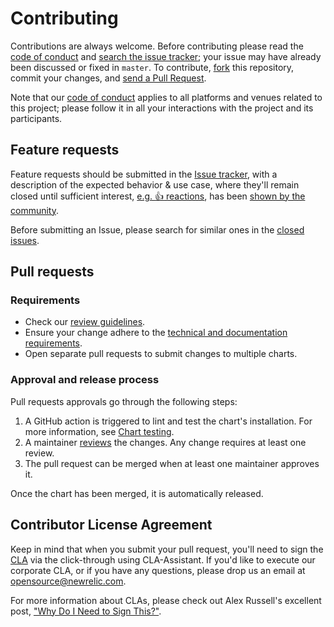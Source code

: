 # Contributing

Contributions are always welcome. Before contributing please read the
[code of conduct](https://opensource.newrelic.com/code-of-conduct/) and [search the issue tracker](https://github.com/newrelic/helm-charts/issues); your issue may have already been discussed or fixed in `master`. To contribute, [fork](https://help.github.com/articles/fork-a-repo/) this repository, commit your changes, and [send a Pull Request](https://help.github.com/articles/using-pull-requests/).

Note that our [code of conduct](./CODE_OF_CONDUCT.md) applies to all platforms and venues related to this project; please follow it in all your interactions with the project and its participants.

## Feature requests

Feature requests should be submitted in the [Issue tracker](../../issues), with a description of the expected behavior & use case, where they'll remain closed until sufficient interest, [e.g. :+1: reactions](https://help.github.com/articles/about-discussions-in-issues-and-pull-requests/), has been [shown by the community](../../issues?q=label%3A%22votes+needed%22+sort%3Areactions-%2B1-desc).

Before submitting an Issue, please search for similar ones in the [closed issues](../../issues?q=is%3Aissue+is%3Aclosed+label%3Aenhancement).

## Pull requests

### Requirements

* Check our [review guidelines](./docs/review_guidelines.md).
* Ensure your change adhere to the [technical and documentation requirements](./docs/requirements.md).
* Open separate pull requests to submit changes to multiple charts.

### Approval and release process

Pull requests approvals go through the following steps:

1. A GitHub action is triggered to lint and test the chart's installation. For more information, see [Chart testing](./docs/chart_testing.md).
2. A maintainer [reviews](./docs/review_guidelines.md) the changes. Any change requires at least one review.
3. The pull request can be merged when at least one maintainer approves it.

Once the chart has been merged, it is automatically released.

## Contributor License Agreement

Keep in mind that when you submit your pull request, you'll need to sign the [CLA](./cla.md) via the click-through using CLA-Assistant. If you'd like to execute our corporate CLA, or if you have any questions, please drop us an email at opensource@newrelic.com.

For more information about CLAs, please check out Alex Russell's excellent post,
["Why Do I Need to Sign This?"](https://infrequently.org/2008/06/why-do-i-need-to-sign-this/).
